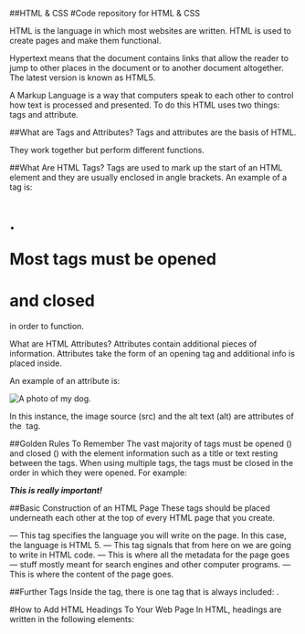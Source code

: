 ##HTML & CSS
#Code repository for HTML & CSS 

HTML is the language in which most websites are written. HTML is used to create pages and make them functional.

Hypertext means that the document contains links that allow the reader to jump to other places in the document or to another document altogether. The latest version is known as HTML5.

A Markup Language is a way that computers speak to each other to control how text is processed and presented. To do this HTML uses two things: tags and attribute.

##What are Tags and Attributes?
Tags and attributes are the basis of HTML.

They work together but perform different functions.

##What Are HTML Tags?
Tags are used to mark up the start of an HTML element and they are usually enclosed in angle brackets. An example of a tag is: <h1>.

Most tags must be opened <h1> and closed </h1> in order to function.

What are HTML Attributes?
Attributes contain additional pieces of information. Attributes take the form of an opening tag and additional info is placed inside.

An example of an attribute is:

<img src="mydog.jpg" alt="A photo of my dog.">

In this instance, the image source (src) and the alt text (alt) are attributes of the <img> tag.

##Golden Rules To Remember
The vast majority of tags must be opened (<tag>) and closed (</tag>) with the element information such as a title or text resting between the tags.
When using multiple tags, the tags must be closed in the order in which they were opened. For example:

<strong><em>This is really important!</em></strong>


##Basic Construction of an HTML Page
These tags should be placed underneath each other at the top of every HTML page that you create.

<!DOCTYPE html> — This tag specifies the language you will write on the page. In this case, the language is HTML 5.

<html> — This tag signals that from here on we are going to write in HTML code.

<head> — This is where all the metadata for the page goes — stuff mostly meant for search engines and other computer programs.

<body> — This is where the content of the page goes.

##Further Tags
Inside the <head> tag, there is one tag that is always included: <title>, but there are others that are just as important:

<title>
This is where we insert the page name as it will appear at the top of the browser window or tab.
<meta>
This is where information about the document is stored: character encoding, name (page context), description.


##Let’s try out a basic <head> section:

<head>
<title>My First Webpage</title>
<meta charset="UTF-8">
<meta name="description" content="This field contains information about your page. It is usually around two sentences long.">.
<meta name="author" content="Conor Sheils">
</header>

#How to Add HTML Headings To Your Web Page
In HTML, headings are written in the following elements:

<h1>
<h2>
<h3>
<h4>
<h5>
<h6>